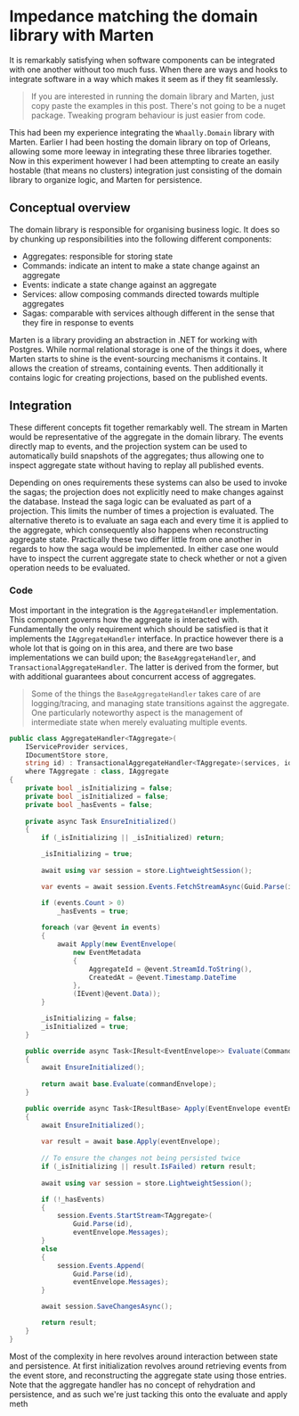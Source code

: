 Impedance matching the domain library with Marten
====

It is remarkably satisfying when software components can be integrated with one another without too much fuss. When there are ways and hooks to integrate software in a way which makes it seem as if they fit seamlessly.

> If you are interested in running the domain library and Marten, just copy paste the examples in this post. There's not going to be a nuget package. Tweaking program behaviour is just easier from code.

This had been my experience integrating the `Whaally.Domain` library with Marten. Earlier I had been hosting the domain library on top of Orleans, allowing some more leeway in integrating these three libraries together. Now in this experiment however I had been attempting to create an easily hostable (that means no clusters) integration just consisting of the domain library to organize logic, and Marten for persistence.

## Conceptual overview
The domain library is responsible for organising business logic. It does so by chunking up responsibilities into the following different components:

- Aggregates: responsible for storing state
- Commands: indicate an intent to make a state change against an aggregate
- Events: indicate a state change against an aggregate
- Services: allow composing commands directed towards multiple aggregates
- Sagas: comparable with services although different in the sense that they fire in response to events

Marten is a library providing an abstraction in .NET for working with Postgres. While normal relational storage is one of the things it does, where Marten starts to shine is the event-sourcing mechanisms it contains. It allows the creation of streams, containing events. Then additionally it contains logic for creating projections, based on the published events.

## Integration
These different concepts fit together remarkably well. The stream in Marten would be representative of the aggregate in the domain library. The events directly map to events, and the projection system can be used to automatically build snapshots of the aggregates; thus allowing one to inspect aggregate state without having to replay all published events.

Depending on ones requirements these systems can also be used to invoke the sagas; the projection does not explicitly need to make changes against the database. Instead the saga logic can be evaluated as part of a projection. This limits the number of times a projection is evaluated. The alternative thereto is to evaluate an saga each and every time it is applied to the aggregate, which consequently also happens when reconstructing aggregate state. Practically these two differ little from one another in regards to how the saga would be implemented. In either case one would have to inspect the current aggregate state to check whether or not a given operation needs to be evaluated.

### Code
Most important in the integration is the `AggregateHandler` implementation. This component governs how the aggregate is interacted with. Fundamentally the only requirement which should be satisfied is that it implements the `IAggregateHandler` interface. In practice however there is a whole lot that is going on in this area, and there are two base implementations we can build upon; the `BaseAggregateHandler`, and `TransactionalAggregateHandler`. The latter is derived from the former, but with additional guarantees about concurrent access of aggregates.

> Some of the things the `BaseAggregateHandler` takes care of are logging/tracing, and managing state transitions against the aggregate. One particularly noteworthy aspect is the management of intermediate state when merely evaluating multiple events.

```csharp
public class AggregateHandler<TAggregate>(
    IServiceProvider services, 
    IDocumentStore store, 
    string id) : TransactionalAggregateHandler<TAggregate>(services, id)
    where TAggregate : class, IAggregate
{
    private bool _isInitializing = false;
    private bool _isInitialized = false;
    private bool _hasEvents = false;
    
    private async Task EnsureInitialized()
    {
        if (_isInitializing || _isInitialized) return;

        _isInitializing = true;
        
        await using var session = store.LightweightSession();

        var events = await session.Events.FetchStreamAsync(Guid.Parse(id));

        if (events.Count > 0)
            _hasEvents = true;
        
        foreach (var @event in events)
        {
            await Apply(new EventEnvelope(
                new EventMetadata
                {
                    AggregateId = @event.StreamId.ToString(),
                    CreatedAt = @event.Timestamp.DateTime
                },
                (IEvent)@event.Data));
        }

        _isInitializing = false;
        _isInitialized = true;
    }

    public override async Task<IResult<EventEnvelope>> Evaluate(CommandEnvelope commandEnvelope)
    {
        await EnsureInitialized();
        
        return await base.Evaluate(commandEnvelope);
    }

    public override async Task<IResultBase> Apply(EventEnvelope eventEnvelope)
    {
        await EnsureInitialized();
        
        var result = await base.Apply(eventEnvelope);
        
        // To ensure the changes not being persisted twice
        if (_isInitializing || result.IsFailed) return result;
        
        await using var session = store.LightweightSession();

        if (!_hasEvents)
        {
            session.Events.StartStream<TAggregate>(
                Guid.Parse(id),
                eventEnvelope.Messages);
        }
        else
        {
            session.Events.Append(
                Guid.Parse(id),
                eventEnvelope.Messages);
        }

        await session.SaveChangesAsync();

        return result;
    }
}
```

Most of the complexity in here revolves around interaction between state and persistence. At first initialization revolves around retrieving events from the event store, and reconstructing the aggregate state using those entries. Note that the aggregate handler has no concept of rehydration and persistence, and as such we're just tacking this onto the evaluate and apply meth